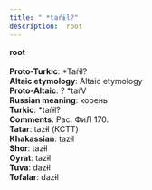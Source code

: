 ```yaml
---
title: " *taŕɨl?"
description:  root
---
```

<p data-pagefind-weight="0.5">
<strong> root</strong><br><br>
<strong>Proto-Turkic</strong>:  *Taŕɨl?<br>
<strong>Altaic etymology</strong>:  Altaic etymology<br>
<strong> Proto-Altaic</strong>:  ? *taŕV<br>
<strong>Russian meaning</strong>:  корень<br>
<strong>Turkic</strong>:  *taŕɨl?<br>
<strong>Comments</strong>:  Рас. ФиЛ 170.<br>
<strong>Tatar</strong>:  tazɨl (КСТТ)<br>
<strong>Khakassian</strong>:  tazɨl<br>
<strong>Shor</strong>:  tazɨl<br>
<strong>Oyrat</strong>:  tazɨl<br>
<strong>Tuva</strong>:  dazɨl<br>
<strong>Tofalar</strong>:  dazɨl<br>

</p>
